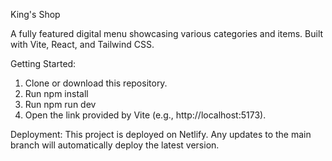 King's Shop

A fully featured digital menu showcasing various categories and items. Built with Vite, React, and Tailwind CSS.

Getting Started:
1. Clone or download this repository.
2. Run npm install
3. Run npm run dev
4. Open the link provided by Vite (e.g., http://localhost:5173).

Deployment:
This project is deployed on Netlify. Any updates to the main branch will automatically deploy the latest version.